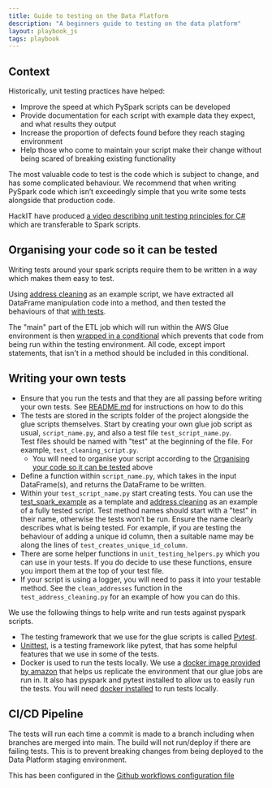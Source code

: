```yaml
---
title: Guide to testing on the Data Platform
description: "A beginners guide to testing on the data platform"
layout: playbook_js
tags: playbook
---
```


## Context

Historically, unit testing practices have helped:
- Improve the speed at which PySpark scripts can be developed
- Provide documentation for each script with example data they 
  expect, and what results they output 
- Increase the proportion of defects found before they reach staging environment
- Help those who come to maintain your script make their change without being scared 
  of breaking existing functionality

The most valuable code to test is the code which is subject to change, 
and has some complicated behaviour. We recommend that when writing PySpark 
code which isn’t exceedingly simple that you write some tests alongside that production code.

HackIT have produced [a video describing unit testing principles for C#][unit_testing_principles] 
which are transferable to Spark scripts.

## Organising your code so it can be tested

Writing tests around your spark scripts require them to be written in a way which makes them easy to test.

Using [address cleaning][address_cleaning] as an example script, we have
extracted all DataFrame manipulation code into a method, and then tested
the behaviours of that [with tests][tests_example].

The "main" part of the ETL job which will run within the AWS Glue environment
is then [wrapped in a conditional][main_script_example] which prevents
that code from being run within the testing environment. All code, except import statements, that isn't in a method should be included in this conditional.

## Writing your own tests

- Ensure that you run the tests and that they are all passing before writing your own tests. 
See [README.md][readme] for instructions on how to do this
- The tests are stored in the scripts folder of the project alongside the glue scripts themselves. 
Start by creating your own glue job script as usual, `script_name.py`, and also a test file `test_script_name.py`.  
Test files should be named with "test" at the beginning of the file. For example, `test_cleaning_script.py`.
  - You will need to organise your script according to the [Organising your code so it can be tested](#organising-your-code-so-it-can-be-tested) above
- Define a function within `script_name.py`, which takes in the input DataFrame(s), and returns the DataFrame to be written.
- Within your `test_script_name.py` start creating tests. 
  You can use the [test_spark_example][test_spark_example] as a template and [address cleaning][address_cleaning] as an example of a fully tested script. 
  Test method names should start with a "test" in their name, otherwise the tests won’t be run. 
  Ensure the name clearly describes what is being tested. 
  For example, if you are testing the behaviour of adding a unique id column, then a suitable name may be along the lines of `test_creates_unique_id_column`.
- There are some helper functions in `unit_testing_helpers.py` which you can use in your tests. 
  If you do decide to use these functions, ensure you import them at the top of your test file.
- If your script is using a logger, you will need to pass it into your testable method. 
  See the `clean_addresses` function in the `test_address_cleaning.py` for an example of how you can do this. 

We use the following things to help write and run tests against pyspark scripts.

- The testing framework that we use for the glue scripts is called [Pytest][pytest].
- [Unittest][unittest], is a testing framework like pytest, that has some helpful features that we use in some of the tests.
- Docker is used to run the tests locally. 
  We use a [docker image provided by amazon][aws_docker_docs] that helps us replicate the environment that our glue jobs are run in. 
  It also has pyspark and pytest installed to allow us to easily run the tests. You will need [docker installed][docker] to run tests locally.

## CI/CD Pipeline

The tests will run each time a commit is made to a branch including when branches are merged into main.
The build will not run/deploy if there are failing tests. 
This is to prevent breaking changes from being deployed to the Data Platform staging environment.

This has been configured in the [Github workflows configuration file][github_workflows_configuration]

[address_cleaning]: https://github.com/LBHackney-IT/Data-Platform/blob/2e4a89e280c326576a976b4f28c9b7faaa691ea4/scripts/address_cleaning.py#L16-L99
[test_spark_example]: https://github.com/LBHackney-IT/Data-Platform/blob/main/scripts/test_spark_example.py
[tests_example]: https://github.com/LBHackney-IT/Data-Platform/blob/2e4a89e280c326576a976b4f28c9b7faaa691ea4/scripts/test_address_cleaning.py#L7-L15
[main_script_example]: https://github.com/LBHackney-IT/Data-Platform/blob/2e4a89e280c326576a976b4f28c9b7faaa691ea4/scripts/address_cleaning.py#L103-L140
[unittest]: https://docs.python.org/3/library/unittest.html
[aws_docker_docs]: https://aws.amazon.com/blogs/big-data/developing-aws-glue-etl-jobs-locally-using-a-container/
[pytest]: https://docs.pytest.org/en/6.2.x/contents.html
[readme]: https://github.com/LBHackney-IT/Data-Platform/blob/main/scripts/README.md
[docker]: https://docs.docker.com/get-docker/
[unit_testing_principles]: https://www.youtube.com/embed/M-_F_Tr6paQ
[github_workflows_configuration]: https://github.com/LBHackney-IT/Data-Platform/blob/main/.github/workflows/data_platform_stg.yml
